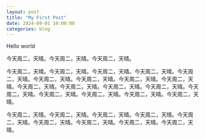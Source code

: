 ```yaml
---
layout: post
title: "My First Post"
date: 2024-09-01 10:00:00
categories: blog
---
```


Hello world



今天周二，天晴。今天周二，天晴。今天周二，天晴。

今天周二，天晴。今天周二，天晴。今天周二，天晴。今天周二，天晴。今天周二，天晴。今天周二，天晴。今天周二，天晴。今天周二，天晴。今天周二，天晴。今天周二，天晴。今天周二，天晴。今天周二，天晴。今天周二，天晴。今天周二，天晴。今天周二，天晴。今天周二，天晴。今天周二，天晴。今天周二，天晴。


今天周二，天晴。今天周二，天晴。今天周二，天晴。今天周二，天晴。今天周二，天晴。今天周二，天晴。今天周二，天晴。今天周二，天晴。今天周二，天晴。

